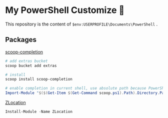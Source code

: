 # My PowerShell Customize 🐚

This repository is the content of `$env:USERPROFILE\Documents\PowerShell` .

## Packages

[scoop-completion](https://github.com/Moeologist/scoop-completion)

```PowerShell
# add extras bucket
scoop bucket add extras

# install
scoop install scoop-completion

# enable completion in current shell, use absolute path because PowerShell Core not respect $env:PSModulePath
Import-Module "$($(Get-Item $(Get-Command scoop.ps1).Path).Directory.Parent.FullName)\modules\scoop-completion"
```

[ZLocation](https://www.powershellgallery.com/packages/ZLocation/)

```PowerShell
Install-Module -Name ZLocation
```
